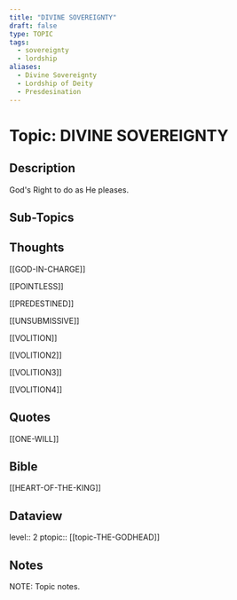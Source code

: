 ```yaml
---
title: "DIVINE SOVEREIGNTY"
draft: false
type: TOPIC
tags:
  - sovereignty
  - lordship
aliases:
  - Divine Sovereignty
  - Lordship of Deity
  - Presdesination
---
```

# Topic: DIVINE SOVEREIGNTY
## Description
God's Right to do as He pleases.

## Sub-Topics


## Thoughts
[[GOD-IN-CHARGE]]

[[POINTLESS]]

[[PREDESTINED]]

[[UNSUBMISSIVE]]

[[VOLITION]]

[[VOLITION2]]

[[VOLITION3]]

[[VOLITION4]]

## Quotes
[[ONE-WILL]]

## Bible
[[HEART-OF-THE-KING]]

## Dataview
level:: 2
ptopic:: [[topic-THE-GODHEAD]]

## Notes
NOTE: Topic notes.